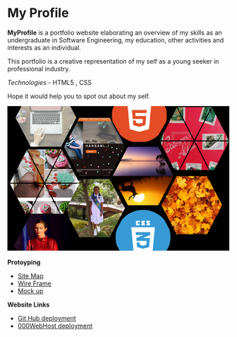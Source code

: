 # My Profile

 **MyProfile** is a portfolio website elaborating an overview of my skills as an undergraduate in Software Engineering,
 my education, other activities and interests as an individual.
  
 This portfolio is a creative representation of my self as a young seeker in professional industry.
 
 *Technologies*  - HTML5 , CSS  
 
 Hope it would help you to spot out about my self.

 ![MyPic](assets/images/template.png)
 
**Protoyping**
- [Site Map](https://www.gloomaps.com/2V7P942okM)
- [Wire Frame](https://wireframe.cc/LSjsm9)
- [Mock up](https://www.figma.com/file/HvqQY12PGBDevtrN6jlbrc/MyProfile?node-id=0%3A1)

**Website Links**

- [Git Hub deployment](https://hansani1999.github.io/MyProfile/)      
- [000WebHost deployment](https://hansanihiruprabha.000webhostapp.com/) 
